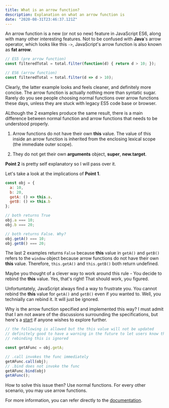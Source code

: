 ```yaml
---
title: What is an arrow function?
description: Explanation on what an arrow function is
date: "2020-08-31T23:46:37.121Z"
---
```


An arrow function is a new (or not so new) feature in JavaScript ES6, along with many other interesting features. Not to be confused with **Java**'s arrow operator, which looks like this `->`, JavaScript's arrow function is also known as **fat arrow**.

```javascript
// ES5 (pre arrow function)
const filteredTotal = total.filter(function(d) { return d > 10; });

// ES6 (arrow function)
const filteredTotal = total.filter(d => d > 10);
```

Clearly, the latter example looks and feels cleaner, and definitely more concise. The arrow function is actually nothing more than syntatic sugar. Rarely do you see people choosing normal functions over arrow functions these days, unless they are stuck with legacy ES5 code base or browser.

ALthough the 2 examples produce the same result, there is a main difference between normal function and arrow functions that needs to be understood properly.

1. Arrow functions do not have their own **this** value. The value of this inside an arrow function is inherited from the enclosing lexical scope (the immediate outer scope).

2. They do not get their own **arguments** object, **super**, **new.target**.

**Point 2** is pretty self explanatory so I will pass over it.

Let's take a look at the implications of **Point 1**.

```javascript
const obj = {
  a: 10,
  b: 20,
  getA: () => this.a,
  getB: () => this.b
};

// both returns True
obj.a === 10;
obj.b === 20;

// both returns False. Why?
obj.getA() === 10;
obj.getB() === 20;
```

The last 2 examples returns `False` because **this** value in `getA()` and `getB()` refers to the `window` object because arrow functions do not have their own **this** value. Therefore, `this.getA()` and `this.getB()` both return undefined.

Maybe you thought of a clever way to work around this rule - You decide to rebind the **this** value. Yes, that's right! That should work, you figured.

Unfortuntately, JavaScript always find a way to frustrate you. You cannot rebind the **this** value for `getA()` and `getB()` even if you wanted to. Well, you technially can rebind it. It will just be ignored.

Why is the arrow function specified and implemented this way? I must admit that I am not aware of the discussions surrounding the specifications, but here's a [start](https://esdiscuss.org/topic/a-few-arrow-function-specification-issues) if anyone wishes to explore further.

```javascript
// the following is allowed but the this value will not be updated
// definitely good to have a warning in the future to let users know that
// rebinding this is ignored

const getAFunc = obj.getA;

// .call invokes the func immediately
getAFunc.call(obj);
// .bind does not invoke the func
getAFunc.bind(obj)
getAFunc();
```

How to solve this issue then? Use normal functions. For every other scenario, you may use arrow functions.

For more information, you can refer directly to the [documentation](https://developer.mozilla.org/en-US/docs/Web/JavaScript/Reference/Functions/Arrow_functions).



